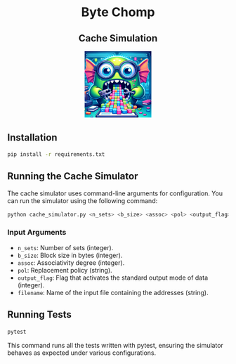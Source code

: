 <h1 align="center">Byte Chomp</h1>
<h2 align="center">Cache Simulation</h2>

<p align="center">
  <img src="images/byte_chomp.png" width="30%" />
</p>


## Installation

```bash
pip install -r requirements.txt
```


## Running the Cache Simulator

The cache simulator uses command-line arguments for configuration. You can run the simulator using the following command:

```bash
python cache_simulator.py <n_sets> <b_size> <assoc> <pol> <output_flag> <filename>
```

### Input Arguments

- `n_sets`: Number of sets (integer).
- `b_size`: Block size in bytes (integer).
- `assoc`: Associativity degree (integer).
- `pol`: Replacement policy (string).
- `output_flag`: Flag that activates the standard output mode of data (integer).
- `filename`: Name of the input file containing the addresses (string).


## Running Tests


```bash
pytest
```

This command runs all the tests written with pytest, ensuring the simulator behaves as expected under various configurations.